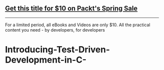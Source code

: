 ## [Get this title for $10 on Packt's Spring Sale](https://www.packt.com/V07831?utm_source=github&utm_medium=packt-github-repo&utm_campaign=spring_10_dollar_2022)
-----
For a limited period, all eBooks and Videos are only $10. All the practical content you need \- by developers, for developers

# Introducing-Test-Driven-Development-in-C-